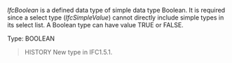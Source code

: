 _IfcBoolean_ is a defined data type of simple data type Boolean. It is required since a select type (_IfcSimpleValue_) cannot directly include simple types in its select list. A Boolean type can have value TRUE or FALSE.

<!-- end of short definition -->


Type: BOOLEAN

> HISTORY New type in IFC1.5.1.
